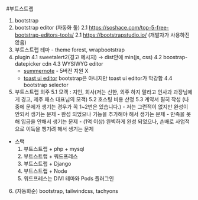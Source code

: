 #부트스트랩

1. bootstrap
2. bootstrap editor (자동화 툴)
  2.1 https://soshace.com/top-5-free-bootstrap-editors-tools/
  2.1 https://bootstrapstudio.io/ (개발자가 사용하진 않음)
3. 부트스트랩 테마 - theme forest, wrapbootstrap
4. plugin
  4.1 sweetalert2(경고 메시지) -> dist안에 min(js, css)
  4.2 boostrap-datepicker cdn
  4.3 WYSIWYG editor
    * [summernote](https://summernote.org/) - 5버전 지원 X
    * [toast ui editor](https://ui.toast.com/tui-editor) bootstrap은 아니지만 toast ui editor가 막강함
  4.4 bootstrap selector
5. 부트스트랩 외주
  5.1 모객 : 지인, 회사(저는 신한, 외주 하지 말라고 인사과 과장님에게 경고, 제주 패스 대표님의 모객)
  5.2 호스팅 비용 산정
  5.3 계약서 필히 작성 (나중에 문제가 생기는 경우가 꼭 1~2번은 있습니다.)
       - 저는 그런적이 없지만 완성이 안되서 생기는 문제
       - 완성 되었으나 기능을 추가해야 해서 생기는 문제
       - 만족을 못해 입금을 안해서 생기는 문제
       - (1억 이상) 완벽하게 완성 되었으나, 손배로 사업적으로 이득을 챙기려 해서 생기는 문제
* 스택
    1. 부트스트랩 + php + mysql
    2. 부트스트랩 + 워드프레스
    3. 부트스트랩 + Django
    4. 부트스트랩 + Node
    5. 워드프레스는 DIVI 테마와 Pods 플러그인
6. (자동화순) bootstrap, tailwindcss, tachyons